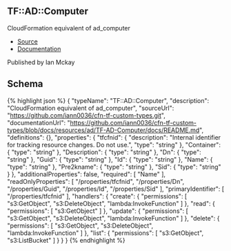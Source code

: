 
## TF::AD::Computer

CloudFormation equivalent of ad_computer

- [Source](https:&#x2F;&#x2F;github.com&#x2F;iann0036&#x2F;cfn-tf-custom-types.git) 
- [Documentation]()

Published by Ian Mckay

## Schema
{% highlight json %}
{
    "typeName": "TF::AD::Computer",
    "description": "CloudFormation equivalent of ad_computer",
    "sourceUrl": "https://github.com/iann0036/cfn-tf-custom-types.git",
    "documentationUrl": "https://github.com/iann0036/cfn-tf-custom-types/blob/docs/resources/ad/TF-AD-Computer/docs/README.md",
    "definitions": {},
    "properties": {
        "tfcfnid": {
            "description": "Internal identifier for tracking resource changes. Do not use.",
            "type": "string"
        },
        "Container": {
            "type": "string"
        },
        "Description": {
            "type": "string"
        },
        "Dn": {
            "type": "string"
        },
        "Guid": {
            "type": "string"
        },
        "Id": {
            "type": "string"
        },
        "Name": {
            "type": "string"
        },
        "Pre2kname": {
            "type": "string"
        },
        "Sid": {
            "type": "string"
        }
    },
    "additionalProperties": false,
    "required": [
        "Name"
    ],
    "readOnlyProperties": [
        "/properties/tfcfnid",
        "/properties/Dn",
        "/properties/Guid",
        "/properties/Id",
        "/properties/Sid"
    ],
    "primaryIdentifier": [
        "/properties/tfcfnid"
    ],
    "handlers": {
        "create": {
            "permissions": [
                "s3:GetObject",
                "s3:DeleteObject",
                "lambda:InvokeFunction"
            ]
        },
        "read": {
            "permissions": [
                "s3:GetObject"
            ]
        },
        "update": {
            "permissions": [
                "s3:GetObject",
                "s3:DeleteObject",
                "lambda:InvokeFunction"
            ]
        },
        "delete": {
            "permissions": [
                "s3:GetObject",
                "s3:DeleteObject",
                "lambda:InvokeFunction"
            ]
        },
        "list": {
            "permissions": [
                "s3:GetObject",
                "s3:ListBucket"
            ]
        }
    }
}
{% endhighlight %}
